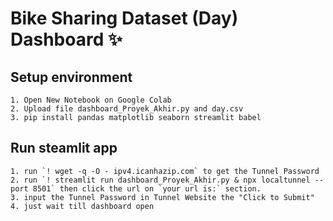 # Bike Sharing Dataset (Day) Dashboard ✨

## Setup environment
```
1. Open New Notebook on Google Colab
2. Upload file dashboard_Proyek_Akhir.py and day.csv
3. pip install pandas matplotlib seaborn streamlit babel
```

## Run steamlit app
```
1. run `! wget -q -O - ipv4.icanhazip.com` to get the Tunnel Password
2. run `! streamlit run dashboard_Proyek_Akhir.py & npx localtunnel --port 8501` then click the url on `your url is:` section.
3. input the Tunnel Password in Tunnel Website the "Click to Submit"
4. just wait till dashboard open
```
